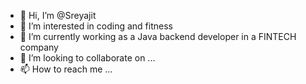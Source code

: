 - 👋 Hi, I’m @Sreyajit
- 👀 I’m interested in coding and fitness
- 🌱 I’m currently working as a Java backend developer in a FINTECH company
- 💞️ I’m looking to collaborate on ...
- 📫 How to reach me ...

<!---
Sreyajit/Sreyajit is a ✨ special ✨ repository because its `README.md` (this file) appears on your GitHub profile.
You can click the Preview link to take a look at your changes.
--->
